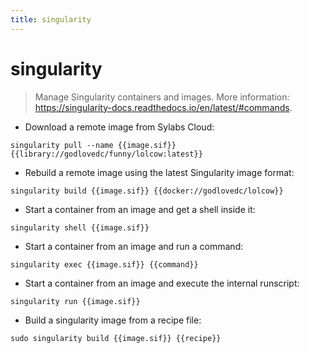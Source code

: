 ```yaml
---
title: singularity
---
```

# singularity

> Manage Singularity containers and images.
> More information: <https://singularity-docs.readthedocs.io/en/latest/#commands>.

- Download a remote image from Sylabs Cloud:

`singularity pull --name {{image.sif}} {{library://godlovedc/funny/lolcow:latest}}`

- Rebuild a remote image using the latest Singularity image format:

`singularity build {{image.sif}} {{docker://godlovedc/lolcow}}`

- Start a container from an image and get a shell inside it:

`singularity shell {{image.sif}}`

- Start a container from an image and run a command:

`singularity exec {{image.sif}} {{command}}`

- Start a container from an image and execute the internal runscript:

`singularity run {{image.sif}}`

- Build a singularity image from a recipe file:

`sudo singularity build {{image.sif}} {{recipe}}`
